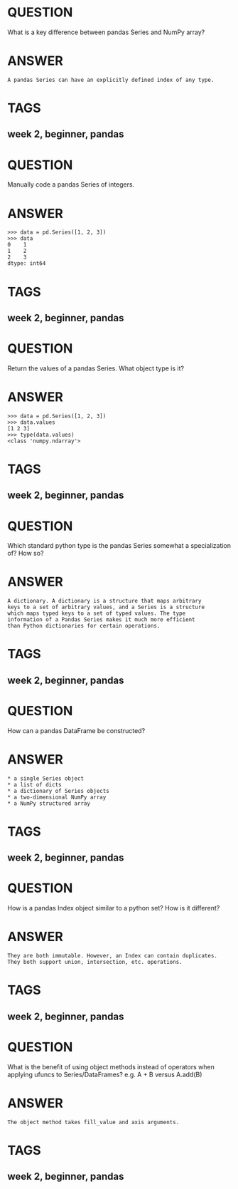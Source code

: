# QUESTION
What is a key difference between pandas Series and NumPy array?

# ANSWER

```
A pandas Series can have an explicitly defined index of any type.
```

# TAGS
week 2, beginner, pandas
-------------------------

# QUESTION
Manually code a pandas Series of integers.

# ANSWER

```
>>> data = pd.Series([1, 2, 3])
>>> data
0    1
1    2
2    3
dtype: int64
```

# TAGS
week 2, beginner, pandas
-------------------------

# QUESTION
Return the values of a pandas Series. What object type is it?

# ANSWER

```
>>> data = pd.Series([1, 2, 3])
>>> data.values
[1 2 3]
>>> type(data.values)
<class 'numpy.ndarray'>
```

# TAGS
week 2, beginner, pandas
-------------------------

# QUESTION
Which standard python type is the pandas Series somewhat a
specialization of? How so?

# ANSWER

```
A dictionary. A dictionary is a structure that maps arbitrary
keys to a set of arbitrary values, and a Series is a structure
which maps typed keys to a set of typed values. The type
information of a Pandas Series makes it much more efficient
than Python dictionaries for certain operations.
```

# TAGS
week 2, beginner, pandas
-------------------------
# QUESTION
How can a pandas DataFrame be constructed?

# ANSWER

```
* a single Series object
* a list of dicts
* a dictionary of Series objects
* a two-dimensional NumPy array
* a NumPy structured array
```

# TAGS
week 2, beginner, pandas
-------------------------

# QUESTION
How is a pandas Index object similar to a python set? How is it
different?

# ANSWER

```
They are both immutable. However, an Index can contain duplicates.
They both support union, intersection, etc. operations.
```

# TAGS
week 2, beginner, pandas
-------------------------

# QUESTION
What is the benefit of using object methods instead of operators
when applying ufuncs to Series/DataFrames?
e.g. A + B versus A.add(B)

# ANSWER

```
The object method takes fill_value and axis arguments.
```

# TAGS
week 2, beginner, pandas
-------------------------
